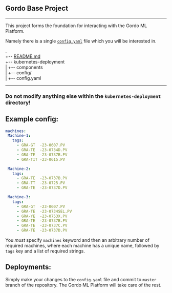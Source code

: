 ## Gordo Base Project

---

This project forms the foundation for interacting with the Gordo ML Platform.

Namely there is a single [`config.yaml`](/private/milg/Projects/gordo-test-project/kubernetes-deployment/components/config/config.yaml)
 file which you will be interested in.

.  
+-- [README.md](README.md)  
+-- kubernetes-deployment  
|   +-- components  
|       +-- config/  
|           +-- config.yaml

---

### **Do not modify anything else within the `kubernetes-deployment` directory!**

## Example config:

```yaml
machines:
 Machine-1:
   tags:
     - GRA-GT  -23-0607.PV
     - GRA-TE  -23-0734D.PV
     - GRA-TE  -23-0737B.PV
     - GRA-TIT -23-0615.PV

 Machine-2:
   tags:
     - GRA-TE  -23-0737B.PV
     - GRA-TT  -23-0725.PV
     - GRA-TE  -23-0737D.PV

 Machine-3:
   tags:
     - GRA-GT  -23-0607.PV
     - GRA-TE  -23-0734SEL.PV
     - GRA-YE  -23-0753X.PV
     - GRA-TE  -23-0737B.PV
     - GRA-TE  -23-0737C.PV
     - GRA-TE  -23-0737D.PV
```

You _must_ specify `machines` keyword and then an arbitrary number of required
machines, where each machine has a unique name, followed by `tags` key and a list of required strings.

## Deployments:

Simply make your changes to the `config.yaml` file and commit to `master` branch of the repository. The Gordo ML Platform will take care of the rest. 